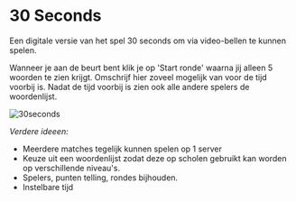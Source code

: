 # 30 Seconds

Een digitale versie van het spel 30 seconds om via video-bellen te kunnen spelen.

Wanneer je aan de beurt bent klik je op 'Start ronde' waarna jij alleen 5 woorden te zien krijgt. Omschrijf hier zoveel mogelijk van voor de tijd voorbij is.
Nadat de tijd voorbij is zien ook alle andere spelers de woordenlijst.

![30seconds](https://user-images.githubusercontent.com/19265518/102470593-7d62f580-4054-11eb-873f-f41e4c53c912.png)

*Verdere ideeen:*
- Meerdere matches tegelijk kunnen spelen op 1 server
- Keuze uit een woordenlijst zodat deze op scholen gebruikt kan worden op verschillende niveau's.
- Spelers, punten telling, rondes bijhouden.
- Instelbare tijd
